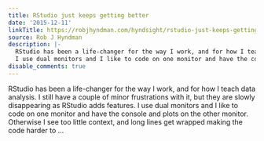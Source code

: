 ```yaml
---
title: RStudio just keeps getting better
date: '2015-12-11'
linkTitle: https://robjhyndman.com/hyndsight/rstudio-just-keeps-getting-better/
source: Rob J Hyndman
description: |-
  RStudio has been a life-changer for the way I work, and for how I teach data analysis. I still have a couple of minor frustrations with it, but they are slowly disappearing as RStudio adds features.
  I use dual monitors and I like to code on one monitor and have the console and plots on the other monitor. Otherwise I see too little context, and long lines get wrapped making the code harder to ...
disable_comments: true
---
```

RStudio has been a life-changer for the way I work, and for how I teach data analysis. I still have a couple of minor frustrations with it, but they are slowly disappearing as RStudio adds features.
I use dual monitors and I like to code on one monitor and have the console and plots on the other monitor. Otherwise I see too little context, and long lines get wrapped making the code harder to ...